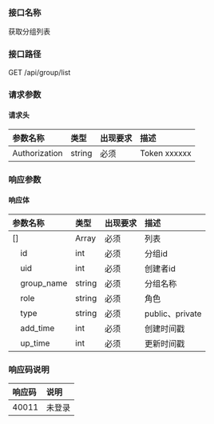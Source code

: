 ### 接口名称
获取分组列表

### 接口路径
GET /api/group/list

### 请求参数

#### 请求头

参数名称      | 类型   | 出现要求 | 描述
:-------------|:-------|:-------|:------------
Authorization | string | 必须     | Token xxxxxx

### 响应参数

#### 响应体

参数名称         | 类型   | 出现要求 | 描述
:----------------|:-------|:-------|:--------------
[]               | Array  | 必须     | 列表
&emsp;id         | int    | 必须     | 分组id
&emsp;uid        | int    | 必须     | 创建者id
&emsp;group_name | string | 必须     | 分组名称
&emsp;role       | string | 必须     | 角色
&emsp;type       | string | 必须     | public、private
&emsp;add_time   | int    | 必须     | 创建时间戳
&emsp;up_time    | int    | 必须     | 更新时间戳

### 响应码说明

响应码 | 说明
:------|:---
40011  | 未登录